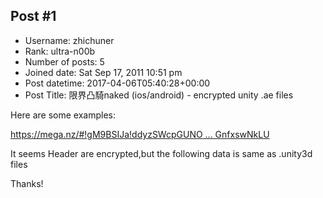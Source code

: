 ## Post #1
- Username: zhichuner
- Rank: ultra-n00b
- Number of posts: 5
- Joined date: Sat Sep 17, 2011 10:51 pm
- Post datetime: 2017-04-06T05:40:28+00:00
- Post Title: 限界凸騎naked (ios/android) - encrypted  unity .ae  files

Here are some examples:

[https://mega.nz/#!gM9BSIJa!ddyzSWcpGUNO ... GnfxswNkLU](https://mega.nz/#!gM9BSIJa!ddyzSWcpGUNO1qcDiO99t8HVmg_m_-65DGnfxswNkLU)

It seems Header are encrypted,but the following data is same as .unity3d files

Thanks!
